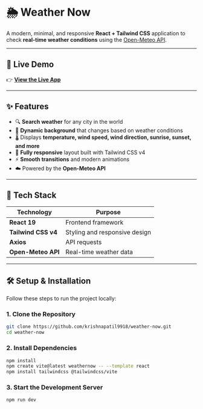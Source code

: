 # 🌦️ Weather Now

A modern, minimal, and responsive **React + Tailwind CSS** application to check **real-time weather conditions** using the [Open-Meteo API](https://open-meteo.com/).

---

## 🔗 Live Demo

👉 **[View the Live App](https://weatherightnow.netlify.app/)**

---

## ✨ Features

- 🔍 **Search weather** for any city in the world  
- 🎨 **Dynamic background** that changes based on weather conditions  
- 🌡️ Displays **temperature, wind speed, wind direction, sunrise, sunset, and more**  
- 📱 **Fully responsive** layout built with Tailwind CSS v4  
- ⚡ **Smooth transitions** and modern animations  
- ☁️ Powered by the **Open-Meteo API**

---

## 🧠 Tech Stack

| Technology | Purpose |
|-------------|----------|
| **React 19** | Frontend framework |
| **Tailwind CSS v4** | Styling and responsive design |
| **Axios** | API requests |
| **Open-Meteo API** | Real-time weather data |

---

## 🛠️ Setup & Installation

Follow these steps to run the project locally:

### 1. Clone the Repository
```bash
git clone https://github.com/krishnapatil9918/weather-now.git
cd weather-now
```

### 2. Install Dependencies
```bash
npm install
npm create vite@latest weathernow -- --template react
npm install tailwindcss @tailwindcss/vite
```

### 3. Start the Development Server
```bash
npm run dev
```


